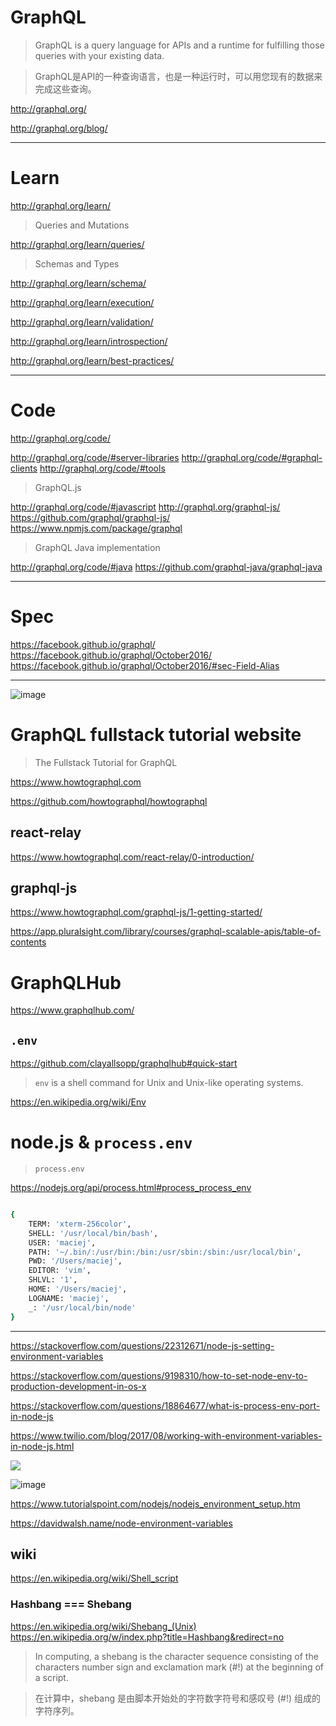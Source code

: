 # GraphQL

> GraphQL is a query language for APIs and a runtime for fulfilling those queries with your existing data.

> GraphQL是API的一种查询语言，也是一种运行时，可以用您现有的数据来完成这些查询。

http://graphql.org/


http://graphql.org/blog/

***

# Learn

http://graphql.org/learn/

> Queries and Mutations

http://graphql.org/learn/queries/

> Schemas and Types

http://graphql.org/learn/schema/

>

http://graphql.org/learn/execution/

>

http://graphql.org/learn/validation/

>

http://graphql.org/learn/introspection/

>

http://graphql.org/learn/best-practices/

***

# Code

http://graphql.org/code/

http://graphql.org/code/#server-libraries
http://graphql.org/code/#graphql-clients
http://graphql.org/code/#tools


> GraphQL.js

http://graphql.org/code/#javascript
http://graphql.org/graphql-js/
https://github.com/graphql/graphql-js/
https://www.npmjs.com/package/graphql

> GraphQL Java implementation

http://graphql.org/code/#java
https://github.com/graphql-java/graphql-java

***

# Spec
https://facebook.github.io/graphql/
https://facebook.github.io/graphql/October2016/
https://facebook.github.io/graphql/October2016/#sec-Field-Alias


***

![image](https://user-images.githubusercontent.com/17099059/34077920-664d6e8a-e34a-11e7-9a4e-069a5743fa46.png)


# GraphQL fullstack tutorial website

> The Fullstack Tutorial for GraphQL

https://www.howtographql.com

https://github.com/howtographql/howtographql

## react-relay

https://www.howtographql.com/react-relay/0-introduction/

## graphql-js

https://www.howtographql.com/graphql-js/1-getting-started/



https://app.pluralsight.com/library/courses/graphql-scalable-apis/table-of-contents




# GraphQLHub

https://www.graphqlhub.com/

## `.env`

https://github.com/clayallsopp/graphqlhub#quick-start

> `env` is a shell command for Unix and Unix-like operating systems.


https://en.wikipedia.org/wiki/Env


# node.js & `process.env`

> `process.env`

https://nodejs.org/api/process.html#process_process_env

```sh

{
    TERM: 'xterm-256color',
    SHELL: '/usr/local/bin/bash',
    USER: 'maciej',
    PATH: '~/.bin/:/usr/bin:/bin:/usr/sbin:/sbin:/usr/local/bin',
    PWD: '/Users/maciej',
    EDITOR: 'vim',
    SHLVL: '1',
    HOME: '/Users/maciej',
    LOGNAME: 'maciej',
    _: '/usr/local/bin/node'
}


```

***

https://stackoverflow.com/questions/22312671/node-js-setting-environment-variables

https://stackoverflow.com/questions/9198310/how-to-set-node-env-to-production-development-in-os-x

https://stackoverflow.com/questions/18864677/what-is-process-env-port-in-node-js

https://www.twilio.com/blog/2017/08/working-with-environment-variables-in-node-js.html

![](https://www.twilio.com/blog/wp-content/uploads/2017/08/h6p92574BnyPzrK_d-MEH0rJ7nVcFBfbPfOXlnf5tWFT12Y74mxqvutrSBRw3ntDM4es5ThipSUtWr3SafnUd27s1-gcRU1JURKJxbNfPrvbQDCDr8Uri4OP4rNNf5fcWJSs6w3k.png)


![image](https://user-images.githubusercontent.com/17099059/34080528-70632f4c-e37a-11e7-9078-195cc48dd915.png)


https://www.tutorialspoint.com/nodejs/nodejs_environment_setup.htm

https://davidwalsh.name/node-environment-variables




## wiki

https://en.wikipedia.org/wiki/Shell_script

### Hashbang === Shebang

https://en.wikipedia.org/wiki/Shebang_(Unix)
https://en.wikipedia.org/w/index.php?title=Hashbang&redirect=no

>In computing, a shebang is the character sequence consisting of the characters number sign and exclamation mark (#!) at the beginning of a script.

> 在计算中，shebang 是由脚本开始处的字符数字符号和感叹号 (#!) 组成的字符序列。

